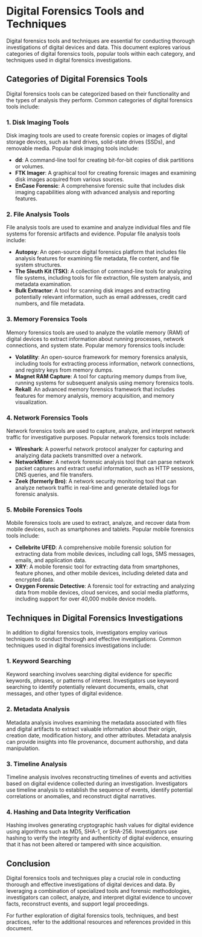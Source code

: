 # Digital Forensics Tools and Techniques

Digital forensics tools and techniques are essential for conducting thorough investigations of digital devices and data. This document explores various categories of digital forensics tools, popular tools within each category, and techniques used in digital forensics investigations.

## Categories of Digital Forensics Tools

Digital forensics tools can be categorized based on their functionality and the types of analysis they perform. Common categories of digital forensics tools include:

### 1. Disk Imaging Tools

Disk imaging tools are used to create forensic copies or images of digital storage devices, such as hard drives, solid-state drives (SSDs), and removable media. Popular disk imaging tools include:

- **dd**: A command-line tool for creating bit-for-bit copies of disk partitions or volumes.
- **FTK Imager**: A graphical tool for creating forensic images and examining disk images acquired from various sources.
- **EnCase Forensic**: A comprehensive forensic suite that includes disk imaging capabilities along with advanced analysis and reporting features.

### 2. File Analysis Tools

File analysis tools are used to examine and analyze individual files and file systems for forensic artifacts and evidence. Popular file analysis tools include:

- **Autopsy**: An open-source digital forensics platform that includes file analysis features for examining file metadata, file content, and file system structures.
- **The Sleuth Kit (TSK)**: A collection of command-line tools for analyzing file systems, including tools for file extraction, file system analysis, and metadata examination.
- **Bulk Extractor**: A tool for scanning disk images and extracting potentially relevant information, such as email addresses, credit card numbers, and file metadata.

### 3. Memory Forensics Tools

Memory forensics tools are used to analyze the volatile memory (RAM) of digital devices to extract information about running processes, network connections, and system state. Popular memory forensics tools include:

- **Volatility**: An open-source framework for memory forensics analysis, including tools for extracting process information, network connections, and registry keys from memory dumps.
- **Magnet RAM Capture**: A tool for capturing memory dumps from live, running systems for subsequent analysis using memory forensics tools.
- **Rekall**: An advanced memory forensics framework that includes features for memory analysis, memory acquisition, and memory visualization.

### 4. Network Forensics Tools

Network forensics tools are used to capture, analyze, and interpret network traffic for investigative purposes. Popular network forensics tools include:

- **Wireshark**: A powerful network protocol analyzer for capturing and analyzing data packets transmitted over a network.
- **NetworkMiner**: A network forensic analysis tool that can parse network packet captures and extract useful information, such as HTTP sessions, DNS queries, and file transfers.
- **Zeek (formerly Bro)**: A network security monitoring tool that can analyze network traffic in real-time and generate detailed logs for forensic analysis.

### 5. Mobile Forensics Tools

Mobile forensics tools are used to extract, analyze, and recover data from mobile devices, such as smartphones and tablets. Popular mobile forensics tools include:

- **Cellebrite UFED**: A comprehensive mobile forensic solution for extracting data from mobile devices, including call logs, SMS messages, emails, and application data.
- **XRY**: A mobile forensic tool for extracting data from smartphones, feature phones, and other mobile devices, including deleted data and encrypted data.
- **Oxygen Forensic Detective**: A forensic tool for extracting and analyzing data from mobile devices, cloud services, and social media platforms, including support for over 40,000 mobile device models.

## Techniques in Digital Forensics Investigations

In addition to digital forensics tools, investigators employ various techniques to conduct thorough and effective investigations. Common techniques used in digital forensics investigations include:

### 1. Keyword Searching

Keyword searching involves searching digital evidence for specific keywords, phrases, or patterns of interest. Investigators use keyword searching to identify potentially relevant documents, emails, chat messages, and other types of digital evidence.

### 2. Metadata Analysis

Metadata analysis involves examining the metadata associated with files and digital artifacts to extract valuable information about their origin, creation date, modification history, and other attributes. Metadata analysis can provide insights into file provenance, document authorship, and data manipulation.

### 3. Timeline Analysis

Timeline analysis involves reconstructing timelines of events and activities based on digital evidence collected during an investigation. Investigators use timeline analysis to establish the sequence of events, identify potential correlations or anomalies, and reconstruct digital narratives.

### 4. Hashing and Data Integrity Verification

Hashing involves generating cryptographic hash values for digital evidence using algorithms such as MD5, SHA-1, or SHA-256. Investigators use hashing to verify the integrity and authenticity of digital evidence, ensuring that it has not been altered or tampered with since acquisition.

## Conclusion

Digital forensics tools and techniques play a crucial role in conducting thorough and effective investigations of digital devices and data. By leveraging a combination of specialized tools and forensic methodologies, investigators can collect, analyze, and interpret digital evidence to uncover facts, reconstruct events, and support legal proceedings.

For further exploration of digital forensics tools, techniques, and best practices, refer to the additional resources and references provided in this document.
